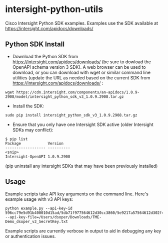 # intersight-python-utils

Cisco Intersight Python SDK examples.  Examples use the SDK available at https://intersight.com/apidocs/downloads/

## Python SDK Install
- Download the Python SDK from https://intersight.com/apidocs/downloads/ (be sure to dowload the OpenAPI schema version 3 SDK).  A web browser can be used to download, or you can download with wget or similar command line utilities (update the URL as needed based on the current SDK from https://intersight.com/apidocs/downloads/ :
```
wget https://cdn.intersight.com/components/an-apidocs/1.0.9-2908/model/intersight_python_sdk_v3_1.0.9.2908.tar.gz
```

- Install the SDK:
```
sudo pip install intersight_python_sdk_v3_1.0.9.2908.tar.gz
```

- Ensure that you only have one Intersight SDK active (older Intersight SDKs may conflict):
```
$ pip list
Package            Version   
------------------ ----------
<snip>
Intersight-OpenAPI 1.0.9.2908
```
(pip uninstall any intersight SDKs that may have been previously installed)

## Usage
Example scripts take API key arguments on the command line.  Here's example usage with v3 API keys:
```
python example.py --api-key-id 596cc79e5d91b400010d15ad/5db71f977564612d30cc3860/5e9217a57564612d302f475b --api-key-file=/Users/dsoper/Downloads/TME-Demo_dsoper_v3_SecretKey.txt
```
Example scripts are currently verbose in output to aid in debugging any key or authentication issues.
